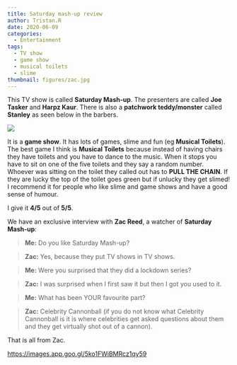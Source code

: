 ```yaml
---
title: Saturday mash-up review
author: Tristan.R
date: 2020-06-09
categories:
  - Entertainment
tags:
  - TV show
  - game show
  - musical toilets
  - slime
thumbnail: figures/zac.jpg
---
```


This TV show is called **Saturday Mash-up**. The presenters are called **Joe Tasker** and **Harpz Kaur**. There is also a **patchwork teddy/monster** called **Stanley** as seen below in the barbers. 

![](https://raw.githubusercontent.com/europa-ee/news/master/static/figures/zac.jpg)

It is a **game show**. It has lots of games, slime and fun (eg **Musical Toilets**). The best game I think is **Musical Toilets** because instead of having chairs they have toilets and you have to dance to the music. When it stops you have to sit on one of the five toilets and they say a random number. Whoever was sitting on the toilet they called out has to **PULL THE CHAIN**. If they are lucky the top of the toilet goes green but if unlucky they get slimed! I recommend it for people who like slime and game shows and have a good sense of humour. 

I give it **4/5** out of **5/5**. 

We have an exclusive interview with **Zac Reed**, a watcher of **Saturday Mash-up**: 

> **Me:** Do you like Saturday Mash-up? 

> **Zac:** Yes, because they put TV shows in TV shows.

> **Me:** Were you surprised that they did a lockdown series?

> **Zac:** I was surprised when I first saw it but then I got you used to it.

> **Me:** What has been YOUR favourite part?

> **Zac:** Celebrity Cannonball (if you do not know what Celebrity Cannonball is it is where celebrities get asked questions about them and they get virtually shot out of a cannon).

That is all from Zac.

https://images.app.goo.gl/5ko1FWiBMRcz1qy59
